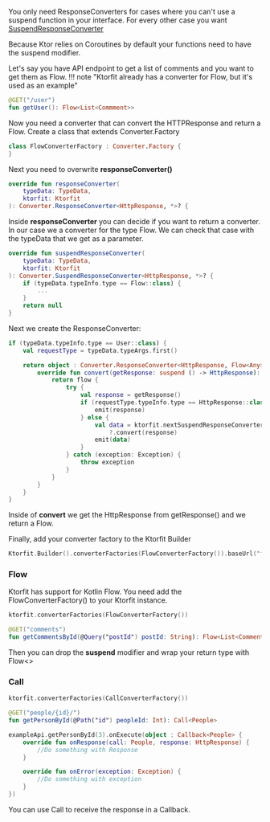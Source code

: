 You only need ResponseConverters for cases where you can't use a suspend function in your interface. For every other
case you want [SuspendResponseConverter](./suspendresponseconverter.md)

Because Ktor relies on Coroutines by default your functions need to have the suspend modifier.

Let's say you have API endpoint to get a list of comments and you want to get them as Flow.
!!! note "Ktorfit already has a converter for Flow, but it's used as an example"

```kotlin
@GET("/user")
fun getUser(): Flow<List<Commment>>
```

Now you need a converter that can convert the HTTPResponse and return a Flow.
Create a class that extends Converter.Factory

```kotlin
class FlowConverterFactory : Converter.Factory {
}
```

Next you need to overwrite **responseConverter()**

```kotlin
override fun responseConverter(
    typeData: TypeData,
    ktorfit: Ktorfit
): Converter.ResponseConverter<HttpResponse, *>? {
```

Inside **responseConverter** you can decide if you want to return a converter. In our case we a converter for the
type Flow.
We can check that case with the typeData that we get as a parameter.

```kotlin
override fun suspendResponseConverter(
    typeData: TypeData,
    ktorfit: Ktorfit
): Converter.SuspendResponseConverter<HttpResponse, *>? {
    if (typeData.typeInfo.type == Flow::class) {
        ...
    }
    return null
}
```

Next we create the ResponseConverter:

```kotlin
if (typeData.typeInfo.type == User::class) {
    val requestType = typeData.typeArgs.first()

    return object : Converter.ResponseConverter<HttpResponse, Flow<Any>> {
        override fun convert(getResponse: suspend () -> HttpResponse): Flow<Any> {
            return flow {
                try {
                    val response = getResponse()
                    if (requestType.typeInfo.type == HttpResponse::class) {
                        emit(response)
                    } else {
                        val data = ktorfit.nextSuspendResponseConverter(this@FlowConverterFactory, requestType)
                            ?.convert(response)
                        emit(data)
                    }
                } catch (exception: Exception) {
                    throw exception
                }
            }
        }
    }
}

```

Inside of **convert** we get the HttpResponse from getResponse() and we return a Flow.

Finally, add your converter factory to the Ktorfit Builder

```kotlin
Ktorfit.Builder().converterFactories(FlowConverterFactory()).baseUrl("foo").build()
```

### Flow

Ktorfit has support for Kotlin Flow. You need add the FlowConverterFactory() to your Ktorfit instance.

```kotlin
ktorfit.converterFactories(FlowConverterFactory())
```

```kotlin
@GET("comments")
fun getCommentsById(@Query("postId") postId: String): Flow<List<Comment>>
```

Then you can drop the **suspend** modifier and wrap your return type with Flow<>

### Call

```kotlin
ktorfit.converterFactories(CallConverterFactory())
```

```kotlin
@GET("people/{id}/")
fun getPersonById(@Path("id") peopleId: Int): Call<People>
```

```kotlin
exampleApi.getPersonById(3).onExecute(object : Callback<People> {
    override fun onResponse(call: People, response: HttpResponse) {
        //Do something with Response
    }

    override fun onError(exception: Exception) {
        //Do something with exception
    }
})
```

You can use Call<T> to receive the response in a Callback.
